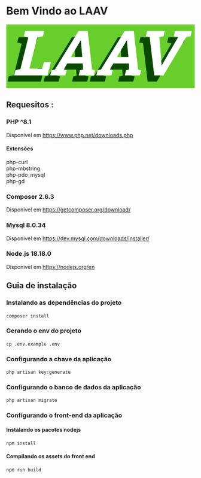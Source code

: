 
# Bem Vindo ao LAAV

<img src="public/imagens/Logo.PNG" alt="Laav logo"></img>


## Requesitos :

### PHP ^8.1 

Disponivel em <a href="https://www.php.net/downloads.php">https://www.php.net/downloads.php</a>


#### Extensões
php-curl <br>
php-mbstring <br>
php-pdo_mysql <br>
php-gd


### Composer 2.6.3

Disponivel em <a href="https://getcomposer.org/download/">https://getcomposer.org/download/</a>


### Mysql 8.0.34

Disponivel em <a href="https://dev.mysql.com/downloads/installer/">https://dev.mysql.com/downloads/installer/</a>


### Node.js 18.18.0

Disponivel em <a href="https://nodejs.org/en">https://nodejs.org/en</a>


## Guia de instalação

### Instalando as dependências do projeto
```shell
composer install 

```
### Gerando o env do projeto
```shell
cp .env.example .env

```
### Configurando a chave da aplicação
```shell
php artisan key:generate 

```
### Configurando o banco de dados da aplicação
```shell
php artisan migrate

```
### Configurando o front-end da aplicação
#### Instalando os pacotes nodejs
```shell
npm install
```
#### Compilando os assets do front end
```shell
npm run build
```


